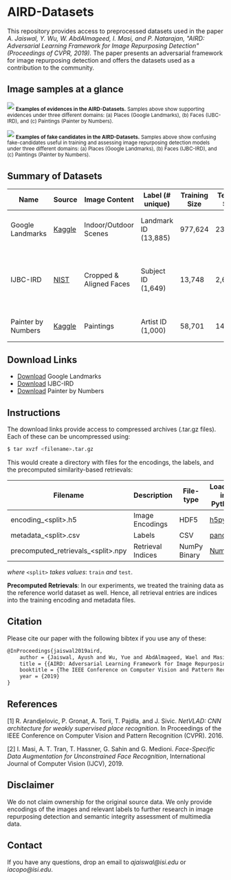AIRD-Datasets
===========

This repository provides access to preprocessed datasets used in the paper _A. Jaiswal, Y. Wu, W. AbdAlmageed, I. Masi, and P. Natarajan, "AIRD: Adversarial Learning Framework for Image Repurposing Detection" (Proceedings of CVPR, 2019)._ The paper presents an adversarial framework for image repurposing detection and offers the datasets used as a contribution to the community.

## Image samples at a glance

![](https://i.imgur.com/iQZgdVD.jpg)
<sub> **Examples of evidences in the AIRD-Datasets.** Samples above show supporting evidences under three different domains: (a) Places (Google Landmarks), (b) Faces (IJBC-IRD), and \(c\) Paintings (Painter by Numbers).</sub>

![](https://i.imgur.com/06NBlvy.jpg)
<sub> **Examples of fake candidates in the AIRD-Datasets.** Samples above show confusing fake-candidates useful in training and assessing image repurposing detection models under three different domains: (a) Places (Google Landmarks), (b) Faces (IJBC-IRD), and \(c\) Paintings (Painter by Numbers).</sub>


## Summary of Datasets

| Name | Source | Image Content | Label (\# unique) | Training Size | Testing Size | Encoding |
| -------- | -------- | -------- | -------- | -------- | -------- | -------- |
| Google Landmarks | [Kaggle](https://www.kaggle.com/google/google-landmarks-dataset) | Indoor/Outdoor Scenes | Landmark ID (13,885) | 977,624 | 238,965 | [NetVLAD](https://github.com/Relja/netvlad) \[1\] + PCA + _L_<sub>2</sub>-norm |
| IJBC-IRD | [NIST](https://www.nist.gov/programs-projects/face-challenges) | Cropped \& Aligned Faces | Subject ID (1,649) | 13,748 | 2,629 | Face-ResNet \[2\] + PCA + Signed-Square Rooting |
| Painter by Numbers | [Kaggle](https://www.kaggle.com/c/painter-by-numbers) | Paintings | Artist ID (1,000) | 58,701 | 14,162 | [ConvNet](https://github.com/inejc/painters) + _L_<sub>2</sub>-norm |


## Download Links

+ [Download](https://drive.google.com/file/d/1V5yDyz-O4WJBncrE_Copl9t60tpRs-Sh/view?usp=sharing) Google Landmarks
+ [Download](https://drive.google.com/file/d/1pYBajPpdd4C_LET4RLZNQwCoRAVm3OFw/view?usp=sharing) IJBC-IRD
+ [Download](https://drive.google.com/file/d/1umnfl77drLIxCdkZ8RlSaPOVpANEnYY5/view?usp=sharing) Painter by Numbers


## Instructions

The download links provide access to compressed archives (.tar.gz files). Each of these can be uncompressed using:
```bash
$ tar xvzf <filename>.tar.gz
```

This would create a directory with files for the encodings, the labels, and the precomputed similarity-based retrievals:

| Filename | Description | File-type | Loading in Python |
| -------- | -------- | -------- | -------- |
| encoding_\<split\>.h5 | Image Encodings | HDF5 | [h5py](https://www.h5py.org/) |
| metadata_\<split\>.csv | Labels | CSV | [pandas](https://pandas.pydata.org/) |
| precomputed_retrievals_\<split\>.npy | Retrieval Indices | NumPy Binary | [NumPy](http://www.numpy.org/) |

_where_ `<split>` _takes values_: `train` _and_ `test`.

**Precomputed Retrievals**: In our experiments, we treated the training data as the reference world dataset as well. Hence, all retrieval entries are indices into the training encoding and metadata files.


## Citation

Please cite our paper with the following bibtex if you use any of these:

``` latex
@InProceedings{jaiswal2019aird,
    author = {Jaiswal, Ayush and Wu, Yue and AbdAlmageed, Wael and Masi, Iacopo and Natarajan, Premkumar},
    title = {{AIRD: Adversarial Learning Framework for Image Repurposing Detection}},
    booktitle = {The IEEE Conference on Computer Vision and Pattern Recognition (CVPR)},
    year = {2019}
} 
```

## References

\[1\] R. Arandjelovic, P. Gronat, A. Torii, T. Pajdla, and J. Sivic. _NetVLAD: CNN architecture for weakly supervised place recognition_. In Proceedings of the IEEE Conference on Computer Vision and Pattern Recognition (CVPR). 2016.

\[2\] I. Masi,  A. T. Tran, T. Hassner, G. Sahin and  G. Medioni. _Face-Specific Data Augmentation for Unconstrained Face Recognition_, International Journal of Computer Vision (IJCV), 2019.


## Disclaimer

We do not claim ownership for the original source data. We only provide encodings of the images and relevant labels to further research in image repurposing detection and semantic integrity assessment of multimedia data.


## Contact

If you have any questions, drop an email to _ajaiswal@isi.edu_ or _iacopo@isi.edu_.
